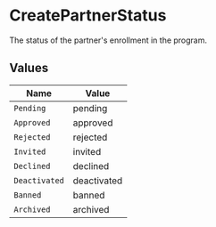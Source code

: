 # CreatePartnerStatus

The status of the partner's enrollment in the program.


## Values

| Name          | Value         |
| ------------- | ------------- |
| `Pending`     | pending       |
| `Approved`    | approved      |
| `Rejected`    | rejected      |
| `Invited`     | invited       |
| `Declined`    | declined      |
| `Deactivated` | deactivated   |
| `Banned`      | banned        |
| `Archived`    | archived      |